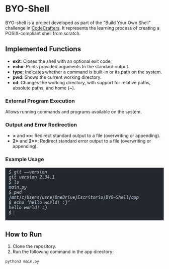 # BYO-Shell

BYO-shell is a project developed as part of the "Build Your Own Shell" challenge in [CodeCrafters](https://app.codecrafters.io/courses/shell/overview). It represents the learning process of creating a POSIX-compliant shell from scratch.

## Implemented Functions

- **exit**: Closes the shell with an optional exit code.
- **echo**: Prints provided arguments to the standard output.
- **type**: Indicates whether a command is built-in or its path on the system.
- **pwd**: Shows the current working directory.
- **cd**: Changes the working directory, with support for relative paths, absolute paths, and home (~).

### External Program Execution

Allows running commands and programs available on the system.

### Output and Error Redirection

- **>** and **>>**: Redirect standard output to a file (overwriting or appending).
- **2>** and **2>>**: Redirect standard error output to a file (overwriting or appending).

### Example Usage
![shell example](shell.png)

## How to Run

1. Clone the repository.
2. Run the following command in the app directory:
```bash
python3 main.py
```

